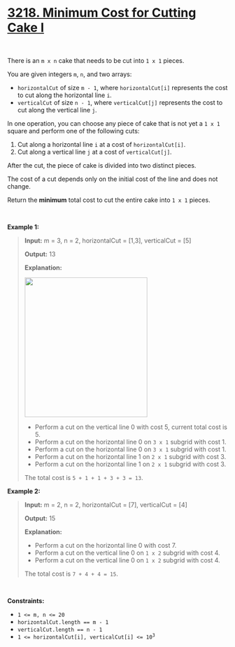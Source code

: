 # <a class="no-underline hover:text-blue-s dark:hover:text-dark-blue-s truncate cursor-text whitespace-normal hover:!text-[inherit]" href="https://leetcode.com/problems/minimum-cost-for-cutting-cake-i/" target="_blank">3218. Minimum Cost for Cutting Cake I</a>

<p>&nbsp;</p><p>There is an <code>m x n</code> cake that needs to be cut into <code>1 x 1</code> pieces.</p>

<p>You are given integers <code>m</code>, <code>n</code>, and two arrays:</p>

<ul>
	<li><code>horizontalCut</code> of size <code>m - 1</code>, where <code>horizontalCut[i]</code> represents the cost to cut along the horizontal line <code>i</code>.</li>
	<li><code>verticalCut</code> of size <code>n - 1</code>, where <code>verticalCut[j]</code> represents the cost to cut along the vertical line <code>j</code>.</li>
</ul>

<p>In one operation, you can choose any piece of cake that is not yet a <code>1 x 1</code> square and perform one of the following cuts:</p>

<ol>
	<li>Cut along a horizontal line <code>i</code> at a cost of <code>horizontalCut[i]</code>.</li>
	<li>Cut along a vertical line <code>j</code> at a cost of <code>verticalCut[j]</code>.</li>
</ol>

<p>After the cut, the piece of cake is divided into two distinct pieces.</p>

<p>The cost of a cut depends only on the initial cost of the line and does not change.</p>

<p>Return the <strong>minimum</strong> total cost to cut the entire cake into <code>1 x 1</code> pieces.</p>

<p>&nbsp;</p>
<p><strong class="example">Example 1:</strong></p>

> <strong>Input:</strong> <span class="example-io">m = 3, n = 2, horizontalCut = [1,3], verticalCut = [5]</span>
> 
> <strong>Output:</strong> <span class="example-io">13</span>
> 
> <strong>Explanation:</strong>
> 
> <img alt="" src="https://assets.leetcode.com/uploads/2024/06/04/ezgifcom-animated-gif-maker-1.gif" style="width: 280px; height: 320px;">
> 
> <ul>
> 	<li>Perform a cut on the vertical line 0 with cost 5, current total cost is 5.</li>
> 	<li>Perform a cut on the horizontal line 0 on <code>3 x 1</code> subgrid with cost 1.</li>
> 	<li>Perform a cut on the horizontal line 0 on <code>3 x 1</code> subgrid with cost 1.</li>
> 	<li>Perform a cut on the horizontal line 1 on <code>2 x 1</code> subgrid with cost 3.</li>
> 	<li>Perform a cut on the horizontal line 1 on <code>2 x 1</code> subgrid with cost 3.</li>
> </ul>
> 
> The total cost is <code>5 + 1 + 1 + 3 + 3 = 13</code>.

<p><strong class="example">Example 2:</strong></p>

> <strong>Input:</strong> <span class="example-io">m = 2, n = 2, horizontalCut = [7], verticalCut = [4]</span>
> 
> <strong>Output:</strong> <span class="example-io">15</span>
> 
> <strong>Explanation:</strong>
> 
> <ul>
> 	<li>Perform a cut on the horizontal line 0 with cost 7.</li>
> 	<li>Perform a cut on the vertical line 0 on <code>1 x 2</code> subgrid with cost 4.</li>
> 	<li>Perform a cut on the vertical line 0 on <code>1 x 2</code> subgrid with cost 4.</li>
> </ul>
> 
> The total cost is <code>7 + 4 + 4 = 15</code>.

<p>&nbsp;</p>
<p><strong>Constraints:</strong></p>

<ul>
	<li><code>1 &lt;= m, n &lt;= 20</code></li>
	<li><code>horizontalCut.length == m - 1</code></li>
	<li><code>verticalCut.length == n - 1</code></li>
	<li><code>1 &lt;= horizontalCut[i], verticalCut[i] &lt;= 10<sup>3</sup></code></li>
</ul>
